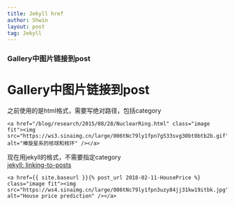 ```yaml
---
title: Jekyll href
author: Shwin
layout: post
tag: Jekyll
---
```


### Gallery中图片链接到post

# Gallery中图片链接到post

之前使用的是html格式，需要写绝对路径，包括category

```
<a href="/blog/research/2015/08/28/NuclearRing.html" class="image fit"><img src="https://ws3.sinaimg.cn/large/006tNc79ly1fpn7g533svg30bt0btb2b.gif" alt="棒旋星系的核球和核环" /></a>
```

现在用jekyll的格式，不需要指定category  
[jekyll: linking-to-posts](https://jekyllrb.com/docs/templates/#linking-to-posts)

```
<a href={{ site.baseurl }}{% post_url 2018-02-11-HousePrice %} class="image fit"><img src="https://ws4.sinaimg.cn/large/006tNc79ly1fpn3uzy84jj31kw19itbk.jpg" alt="House price prediction" /></a>
```
